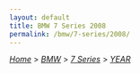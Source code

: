 ```yaml
---
layout: default
title: BMW 7 Series 2008
permalink: /bmw/7-series/2008/
---
```

[*Home*](/) > [*BMW*](/bmw/) > [*7 Series*](/bmw/7-series/) > [*YEAR*](/bmw/7-series/year/)

